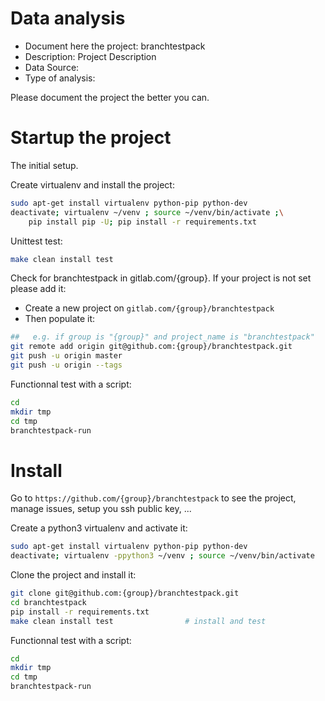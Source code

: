 # Data analysis
- Document here the project: branchtestpack
- Description: Project Description
- Data Source:
- Type of analysis:

Please document the project the better you can.

# Startup the project

The initial setup.

Create virtualenv and install the project:
```bash
sudo apt-get install virtualenv python-pip python-dev
deactivate; virtualenv ~/venv ; source ~/venv/bin/activate ;\
    pip install pip -U; pip install -r requirements.txt
```

Unittest test:
```bash
make clean install test
```

Check for branchtestpack in gitlab.com/{group}.
If your project is not set please add it:

- Create a new project on `gitlab.com/{group}/branchtestpack`
- Then populate it:

```bash
##   e.g. if group is "{group}" and project_name is "branchtestpack"
git remote add origin git@github.com:{group}/branchtestpack.git
git push -u origin master
git push -u origin --tags
```

Functionnal test with a script:

```bash
cd
mkdir tmp
cd tmp
branchtestpack-run
```

# Install

Go to `https://github.com/{group}/branchtestpack` to see the project, manage issues,
setup you ssh public key, ...

Create a python3 virtualenv and activate it:

```bash
sudo apt-get install virtualenv python-pip python-dev
deactivate; virtualenv -ppython3 ~/venv ; source ~/venv/bin/activate
```

Clone the project and install it:

```bash
git clone git@github.com:{group}/branchtestpack.git
cd branchtestpack
pip install -r requirements.txt
make clean install test                # install and test
```
Functionnal test with a script:

```bash
cd
mkdir tmp
cd tmp
branchtestpack-run
```
